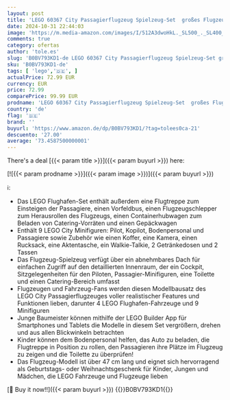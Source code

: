 ```yaml
---
layout: post
title: 'LEGO 60367 City Passagierflugzeug Spielzeug-Set  großes Flugzeug-Modell mit Fahrzeugen des Flughafen-Bodenpersonals: Vorfeldbus  Pushback-Schlepper  Catering-Lader  Gepäckwagen und 9 Minifiguren'
date: 2024-10-31 22:44:03
image: 'https://m.media-amazon.com/images/I/512A3dwoHkL._SL500_._SL400_.jpg'
comments: true
category: ofertas
author: 'tole.es'
slug: 'B0BV793KD1-de LEGO 60367 City Passagierflugzeug Spielzeug-Set großes...'
sku: 'B0BV793KD1-de'
tags: [ 'lego','🇩🇪', ]
actualPrice: 72.99 EUR
currency: EUR
price: 72.99
comparePrice: 99.99 EUR
prodname: 'LEGO 60367 City Passagierflugzeug Spielzeug-Set  großes Flugzeug-Modell mit Fahrzeugen des Flughafen-Bodenpersonals: Vorfeldbus  Pushback-Schlepper  Catering-Lader  Gepäckwagen und 9 Minifiguren'
country: 'de'
flag: '🇩🇪'
brand: ''
buyurl: 'https://www.amazon.de/dp/B0BV793KD1/?tag=tolees0ca-21'
descuento: '27.00'
average: '73.4587500000001'
---
```


There's a deal [{{< param title >}}]({{< param buyurl >}})  here:

[![{{< param prodname >}}]({{< param image >}})]({{< param buyurl >}})

ℹ️:

- Das LEGO Flughafen-Set enthält außerdem eine Flugtreppe zum Einsteigen der Passagiere, einen Vorfeldbus, einen Flugzeugschlepper zum Herausrollen des Flugzeugs, einen Containerhubwagen zum Beladen von Catering-Vorräten und einen Gepäckwagen
- Enthält 9 LEGO City Minifiguren: Pilot, Kopilot, Bodenpersonal und Passagiere sowie Zubehör wie einen Koffer, eine Kamera, einen Rucksack, eine Aktentasche, ein Walkie-Talkie, 2 Getränkedosen und 2 Tassen
- Das Flugzeug-Spielzeug verfügt über ein abnehmbares Dach für einfachen Zugriff auf den detaillierten Innenraum, der ein Cockpit, Sitzgelegenheiten für den Piloten, Passagier-Minifiguren, eine Toilette und einen Catering-Bereich umfasst
- Flugzeugen und Fahrzeug-Fans werden diesen Modellbausatz des LEGO City Passagierflugzeuges voller realistischer Features und Funktionen lieben, darunter 4 LEGO Flughafen-Fahrzeuge und 9 Minifiguren
- Junge Baumeister können mithilfe der LEGO Builder App für Smartphones und Tablets die Modelle in diesem Set vergrößern, drehen und aus allen Blickwinkeln betrachten
- Kinder können dem Bodenpersonal helfen, das Auto zu beladen, die Flugtreppe in Position zu rollen, den Passagieren ihre Plätze im Flugzeug zu zeigen und die Toilette zu überprüfen!
- Das Flugzeug-Modell ist über 47 cm lang und eignet sich hervorragend als Geburtstags- oder Weihnachtsgeschenk für Kinder, Jungen und Mädchen, die LEGO Fahrzeuge und Flugzeuge lieben

[🛒 Buy it now!!]({{< param buyurl >}})
{{<world>}}B0BV793KD1{{</world>}}
